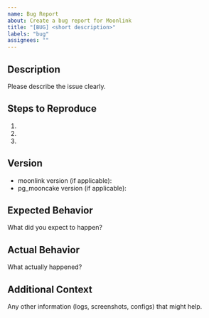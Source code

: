 ```yaml
---
name: Bug Report
about: Create a bug report for Moonlink
title: "[BUG] <short description>"
labels: "bug"
assignees: ""
---
```


## Description

Please describe the issue clearly.

## Steps to Reproduce

1. 
2. 
3. 

## Version

- moonlink version (if applicable):
- pg_mooncake version (if applicable):

## Expected Behavior

What did you expect to happen?

## Actual Behavior

What actually happened?

## Additional Context

Any other information (logs, screenshots, configs) that might help.

